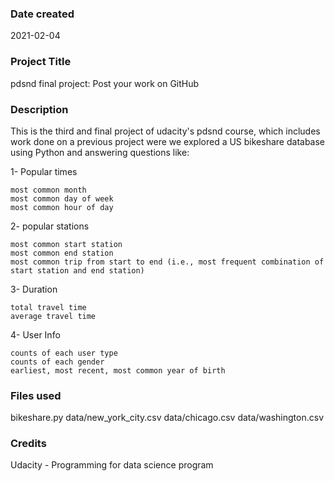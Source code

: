 ### Date created
2021-02-04

### Project Title
pdsnd final project: Post your work on GitHub <Explore US bikeshare Data>

### Description
This is the third and final project of udacity's pdsnd course, which includes work done on a previous project were we explored a US bikeshare database using Python and answering questions like:

1- Popular times

    most common month
    most common day of week
    most common hour of day

2- popular stations 

    most common start station
    most common end station
    most common trip from start to end (i.e., most frequent combination of start station and end station)

3- Duration

    total travel time
    average travel time

4- User Info

    counts of each user type
    counts of each gender
    earliest, most recent, most common year of birth 

### Files used
bikeshare.py
data/new_york_city.csv
data/chicago.csv
data/washington.csv

### Credits

Udacity - Programming for data science program


